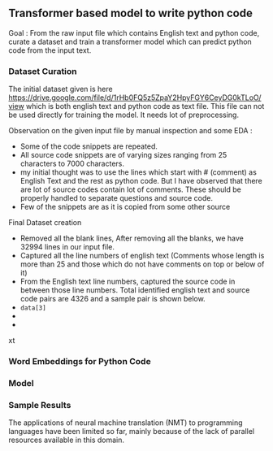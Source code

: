 
## Transformer based model to write python code

Goal : From the raw input file which contains English text and python code, curate a dataset and train a transformer model which can predict python code from the input text.

### Dataset Curation

The initial dataset given is here https://drive.google.com/file/d/1rHb0FQ5z5ZpaY2HpyFGY6CeyDG0kTLoO/view which is both english text and python code as text file. This file can not be used directly for training the model. It needs lot of preprocessing.

Observation on the given input file by manual inspection and some EDA :

* Some of the code snippets are repeated.
* All source code snippets are of varying sizes ranging from 25 characters to 7000 characters.
* my initial thought was to use the lines which start with # (comment) as English Text and the rest as python code. But I have observed that there are lot of source codes contain lot of comments. These should be properly handled to separate questions and source code.
* Few of the snippets are as it is copied from some other source

Final Dataset creation
* Removed all the blank lines, After removing all the blanks, we have 32994 lines in our input file.
* Captured all the line numbers of english text (Comments whose length is more than 25 and those which do not have comments on top or below of it)
* From the English text line numbers, captured the source code in between those line numbers. Total identified english text and source code pairs are 4326 and a sample pair is shown below.
* ``` data[3] ```
* 
* 

xt



### Word Embeddings for Python Code

### Model

### Sample Results
The applications of neural machine translation (NMT) to programming languages have been limited
so far, mainly because of the lack of parallel resources available in this domain.
